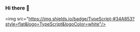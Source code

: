 ### Hi there 👋

<img src="https://img.shields.io/badge/TypeScript-#34A853?style=flat&logo=TypeScript&logoColor=white"/>
